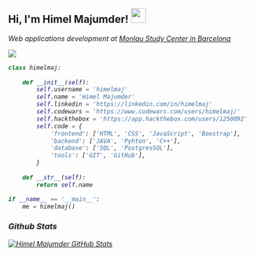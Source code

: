 <h2> Hi, I'm Himel Majumder!
<img src="https://media.giphy.com/media/Cmr1OMJ2FN0B2/giphy.gif" width="30">
</h2>

<p><em>Web applications development at <a href="https://www.monlau.com/"> Monlau Study Center in Barcelona </a>

<div> 
    <a href="https://www.linkedin.com/in/himelmaj" target="_blank"><img src="https://img.shields.io/badge/-LinkedIn-%230077B5?style=for-the-badge&logo=twitch&logoColor=white" target="_blank"></a>
</div>


```python
class himelmaj:
    
    def __init__(self):
        self.username = 'himelmaj'
        self.name = 'Himel Majumder'
        self.linkedin = 'https://linkedin.com/in/himelmaj'
        self.codewars = 'https://www.codewars.com/users/himelmaj/'
        self.hackthebox = 'https://app.hackthebox.com/users/1250092'
        self.code = {
            'frontend': ['HTML', 'CSS', 'JavaScript', 'Boostrap'],
            'backend': ['JAVA', 'Pyhton', 'C++'],
            'database': ['SQL', 'PostgresSQL'],
            'tools': ['GIT', 'GitHub'],
        }
        
    def __str__(self):
        return self.name

if __name__ == '__main__':
    me = himelmaj()
```
    
### Github Stats

[![Himel Majumder GitHub Stats](https://github-readme-stats.vercel.app/api?username=himelmaj&show_icons=true&count_private=true)](https://github.com/himelmaj)
    
  
